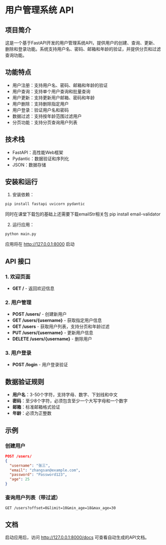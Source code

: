 # 用户管理系统 API

## 项目简介

这是一个基于FastAPI开发的用户管理系统API，提供用户的创建、查询、更新、删除和登录功能。系统支持用户名、密码、邮箱和年龄的验证，并提供分页和过滤查询功能。

## 功能特点

- 用户注册：支持用户名、密码、邮箱和年龄的验证
- 用户查询：支持单个用户查询和批量查询
- 用户更新：支持更新用户邮箱、密码和年龄
- 用户删除：支持删除指定用户
- 用户登录：验证用户名和密码
- 数据过滤：支持按年龄范围过滤用户
- 分页功能：支持分页查询用户列表

## 技术栈

- FastAPI：高性能Web框架
- Pydantic：数据验证和序列化
- JSON：数据存储

## 安装和运行

1. 安装依赖：
```bash
pip install fastapi uvicorn pydantic
```
同时在课堂下载包的基础上还需要下载emailStr相关包
pip install email-validator

2. 运行应用：
```bash
python main.py
```

应用将在 http://127.0.0.1:8000 启动

## API 接口

### 1. 欢迎页面
- **GET /** - 返回欢迎信息

### 2. 用户管理
- **POST /users/** - 创建新用户
- **GET /users/{username}** - 获取指定用户信息
- **GET /users** - 获取用户列表，支持分页和年龄过滤
- **PUT /users/{username}** - 更新用户信息
- **DELETE /users/{username}** - 删除用户

### 3. 用户登录
- **POST /login** - 用户登录验证

## 数据验证规则

- **用户名**：3-50个字符，支持字母、数字、下划线和中文
- **密码**：至少8个字符，必须包含至少一个大写字母和一个数字
- **邮箱**：标准邮箱格式验证
- **年龄**：必须为正整数

## 示例

### 创建用户
```json
POST /users/
{
  "username": "张三",
  "email": "zhangsan@example.com",
  "password": "Password123",
  "age": 25
}
```

### 查询用户列表（带过滤）
```
GET /users?offset=0&limit=10&min_age=18&max_age=30
```

## 文档

启动应用后，访问 http://127.0.0.1:8000/docs 可查看自动生成的API文档。